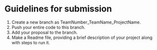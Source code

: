 # Guidelines for submission
1. Create a new branch as TeamNumber_TeamName_ProjectName.
2. Push your entire code to this branch.
3. Add your proposal to the branch.
4. Make a Readme file, providing a brief description of your project along with steps to run it.

